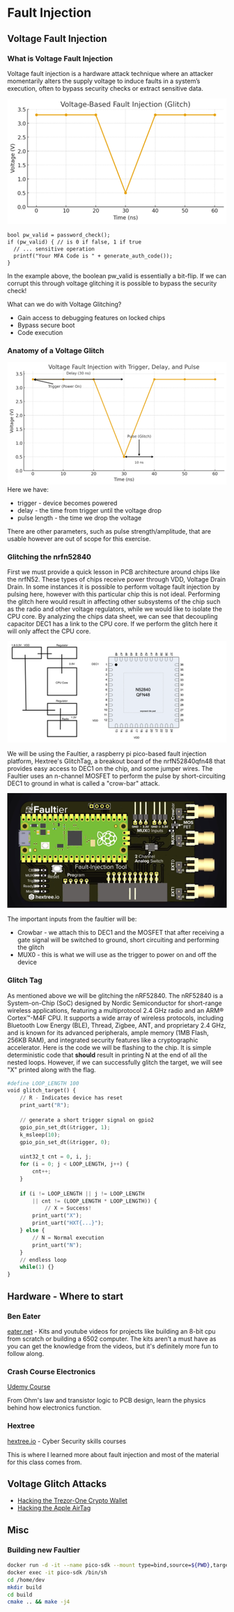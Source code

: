 # Fault Injection

## Voltage Fault Injection

### What is Voltage Fault Injection
Voltage fault injection is a hardware attack technique where an attacker momentarily alters the supply voltage to induce faults in a system’s execution, often to bypass security checks or extract sensitive data.

![Voltage Fault Injection](./images/glitch-graph.png)

```
bool pw_valid = password_check();
if (pw_valid) { // is 0 if false, 1 if true
  // ... sensitive operation
  printf("Your MFA Code is " + generate_auth_code());
}
```

In the example above, the boolean pw_valid is essentially a bit-flip. If we can corrupt this through voltage glitching it is possible to bypass the security check!


What can we do with Voltage Glitching?
- Gain access to debugging features on locked chips
- Bypass secure boot
- Code execution

### Anatomy of a Voltage Glitch
![Trigger, delay, and pulse](./images/trigger.png)
Here we have:
* trigger - device becomes powered
* delay - the time from trigger until the voltage drop
* pulse length - the time we drop the voltage

There are other parameters, such as pulse strength/amplitude, that are usable however are out of scope for this exercise.

### Glitching the nrfn52840
First we must provide a quick lesson in PCB architecture around chips like the nrfN52. These types of chips receive power through VDD, Voltage Drain Drain. In some instances it is possible to perform voltage fault injection by
pulsing here, however with this particular chip this is not ideal. Performing the glitch here would result in affecting other subsystems of the chip such as the radio and other voltage regulators, while we would like to isolate
the CPU core. By analyzing the chips data sheet, we can see that decoupling capacitor DEC1 has a link to the CPU core. If we perform the glitch here it will only affect the CPU core. 

![CPU](./images/pins.png)

We will be using the Faultier, a raspberry pi pico-based fault injection platform, Hextree's GlitchTag, a breakout board of the nrfN52840qfn48 that provides easy access to DEC1 on the chip, and some jumper wires.
The Faultier uses an n-channel MOSFET to perform the pulse by short-circuiting DEC1 to ground in what is called a "crow-bar" attack.

![faultier](./images/faultier.png)

The important inputs from the faultier will be:
* Crowbar - we attach this to DEC1 and the MOSFET that after receiving a gate signal will be switched to ground, short circuiting and performing the glitch
* MUX0 - this is what we will use as the trigger to power on and off the device

### Glitch Tag
As mentioned above we will be glitching the nRF52840. The nRF52840 is a System-on-Chip (SoC) designed by Nordic Semiconductor for short-range wireless applications, featuring a multiprotocol 2.4 GHz radio and an ARM® Cortex™-M4F CPU. It supports a wide array of wireless protocols, including Bluetooth Low Energy (BLE), Thread, Zigbee, ANT, and proprietary 2.4 GHz, and is known for its advanced peripherals, ample memory (1MB Flash, 256KB RAM), and integrated security features like a cryptographic accelerator. Here is the code we will be flashing to the chip. It is simple deterministic code that **should** result in printing N at the end of all the nested loops. However, if we can successfully glitch the target, we will see "X" printed along with the flag.  

``` python
#define LOOP_LENGTH 100
void glitch_target() {
    // R - Indicates device has reset
    print_uart("R");
    
    // generate a short trigger signal on gpio2
    gpio_pin_set_dt(&trigger, 1);
    k_msleep(10);
    gpio_pin_set_dt(&trigger, 0);

    uint32_t cnt = 0, i, j;
    for (i = 0; j < LOOP_LENGTH, j++) {
        cnt++;
    }

    if (i != LOOP_LENGTH || j != LOOP_LENGTH
        || cnt != (LOOP_LENGTH * LOOP_LENGTH)) {
            // X = Success!
        print_uart("X");
        print_uart("HXT{...}");
    } else {
        // N = Normal execution
        print_uart("N");
    }
    // endless loop
    while(1) {}
}
```


## Hardware - Where to start
### Ben Eater
[eater.net](www.eater.net) - Kits and youtube videos for projects like building an 8-bit cpu from scratch or building a 6502 computer. The kits aren't a must have as you can get the knowledge from the videos, but it's definitely more fun to follow along.

### Crash Course Electronics
[Udemy Course](https://www.udemy.com/course/crash-course-electronics-and-pcb-design/?srsltid=AfmBOorrtNh4VHD76pC0CA97oJpo50Uuuy2pXfVqY6PDlIDBjmBK3zNq&couponCode=KEEPLEARNING)

From Ohm's law and transistor logic to PCB design, learn the physics behind how electronics function.

### Hextree
[hextree.io](www.hextree.io) - Cyber Security skills courses

This is where I learned more about fault injection and most of the material for this class comes from.

## Voltage Glitch Attacks
- [Hacking the Trezor-One Crypto Wallet](https://www.youtube.com/watch?v=dT9y-KQbqi4)
- [Hacking the Apple AirTag](https://www.youtube.com/watch?v=_E0PWQvW-14)

## Misc
### Building new Faultier
``` bash
docker run -d -it --name pico-sdk --mount type=bind,source=${PWD},target=/home/dev lukstep/raspberry-pi-pico-sdk:latest                                                                                14:09:58
docker exec -it pico-sdk /bin/sh
cd /home/dev
mkdir build
cd build
cmake .. && make -j4
```

